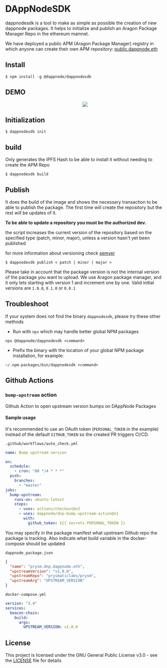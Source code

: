 # DAppNodeSDK

dappnodesdk is a tool to make as simple as possible the creation of new dappnode packages. It helps to initialize and publish an Aragon Package Manager Repo in the ethereum mainnet.

We have deployed a public APM (Aragon Package Manager) registry in which anyone can create their own APM repository: [public.dappnode.eth](https://etherscan.io/address/public.dappnode.eth)

## Install

```
$ npm install -g @dappnode/dappnodesdk
```

## DEMO

<p align="center"><img src="/img/demo.gif?raw=true"/></p>

## Initialization

```
$ dappnodesdk init
```

## build

Only generates the IPFS Hash to be able to install it without needing to create the APM Repo

```
$ dappnodesdk build
```

## Publish

It does the build of the image and shows the necessary transaction to be able to publish the package. The first time will create the repository but the rest will be updates of it.

**To be able to update a repository you must be the authorized dev.**

the script increases the current version of the repository based on the specified type (patch, minor, major), unless a version hasn't yet been published

for more information about versioning check [semver](https://semver.org/)

```
$ dappnodesdk publish < patch | minor | major >
```

Please take in account that the package version is not the internal version of the package you want to upload.
We use Aragon package manager, and it only lets starting with version 1 and increment one by one. Valid initial versions are `1.0.0`, `0.1.0` or `0.0.1`

## Troubleshoot

If your system does not find the binary `dappnodesdk`, please try these other methods

- Run with `npx` which may handle better global NPM packages

```
npx @dappnode/dappnodesdk <command>
```

- Prefix the binary with the location of your global NPM package installation, for example:

```
~/.npm-packages/bin/dappnodesdk <command>
```

## Github Actions

### `bump-upstream` action

Github Action to open upstream version bumps on DAppNode Packages

#### Sample usage

It's recommended to use an OAuth token (`PERSONAL_TOKEN` in the example) instead of the default `GITHUB_TOKEN` so the created PR triggers CI/CD.

`.github/workflows/auto_check.yml`

```yaml
name: Bump upstream version

on:
  schedule:
    - cron: "00 */4 * * *"
  push:
    branches:
      - "master"
jobs:
  bump-upstream:
    runs-on: ubuntu-latest
    steps:
      - uses: actions/checkout@v2
      - uses: dappnode/dnp-bump-upstream-action@v1
        with:
          github_token: ${{ secrets.PERSONAL_TOKEN }}
```

You may specify in the package manifest what upstream Github repo the package is tracking. Also indicate what build variable in the docker-compose should be updated

`dappnode_package.json`

```json
{
  "name": "prysm.dnp.dappnode.eth",
  "upstreamVersion": "v1.0.0",
  "upstreamRepo": "prysmaticlabs/prysm",
  "upstreamArg": "UPSTREAM_VERSION"
}
```

`docker-compose.yml`

```yaml
version: "3.4"
services:
  beacon-chain:
    build:
      args:
        UPSTREAM_VERSION: v1.0.0
```

## License

This project is licensed under the GNU General Public License v3.0 - see the [LICENSE](LICENSE) file for details
